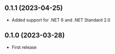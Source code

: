 ## 0.1.1 (2023-04-25)

- Added support for .NET 6 and .NET Standard 2.0

## 0.1.0 (2023-03-28)

- First release
